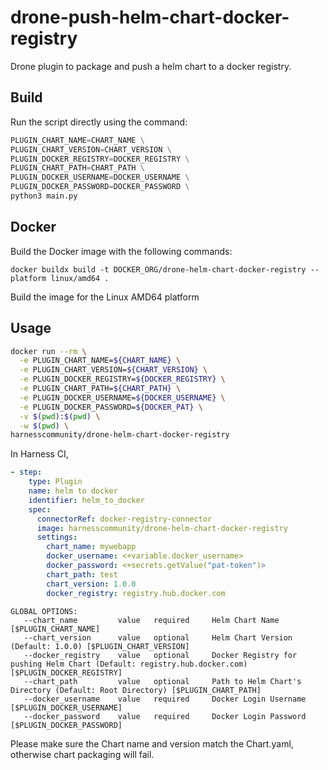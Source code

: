 # drone-push-helm-chart-docker-registry

Drone plugin to package and push a helm chart to a docker registry.

## Build

Run the script directly using the command:

```python
PLUGIN_CHART_NAME=CHART_NAME \
PLUGIN_CHART_VERSION=CHART_VERSION \
PLUGIN_DOCKER_REGISTRY=DOCKER_REGISTRY \
PLUGIN_CHART_PATH=CHART_PATH \
PLUGIN_DOCKER_USERNAME=DOCKER_USERNAME \
PLUGIN_DOCKER_PASSWORD=DOCKER_PASSWORD \
python3 main.py
```

## Docker

Build the Docker image with the following commands:

```
docker buildx build -t DOCKER_ORG/drone-helm-chart-docker-registry --platform linux/amd64 .
```

Build the image for the Linux AMD64 platform

## Usage

```bash
docker run --rm \
  -e PLUGIN_CHART_NAME=${CHART_NAME} \
  -e PLUGIN_CHART_VERSION=${CHART_VERSION} \
  -e PLUGIN_DOCKER_REGISTRY=${DOCKER_REGISTRY} \
  -e PLUGIN_CHART_PATH=${CHART_PATH} \
  -e PLUGIN_DOCKER_USERNAME=${DOCKER_USERNAME} \
  -e PLUGIN_DOCKER_PASSWORD=${DOCKER_PAT} \
  -v $(pwd):$(pwd) \
  -w $(pwd) \
harnesscommunity/drone-helm-chart-docker-registry
```

In Harness CI,

```yaml
- step:
    type: Plugin
    name: helm to docker
    identifier: helm_to_docker
    spec:
      connectorRef: docker-registry-connector
      image: harnesscommunity/drone-helm-chart-docker-registry
      settings:
        chart_name: mywebapp
        docker_username: <+variable.docker_username>
        docker_password: <+secrets.getValue("pat-token")>
        chart_path: test
        chart_version: 1.0.0
        docker_registry: registry.hub.docker.com
```

```
GLOBAL OPTIONS:
   --chart_name         value   required     Helm Chart Name [$PLUGIN_CHART_NAME]
   --chart_version      value   optional     Helm Chart Version (Default: 1.0.0) [$PLUGIN_CHART_VERSION]
   --docker_registry    value   optional     Docker Registry for pushing Helm Chart (Default: registry.hub.docker.com) [$PLUGIN_DOCKER_REGISTRY]
   --chart_path         value   optional     Path to Helm Chart's Directory (Default: Root Directory) [$PLUGIN_CHART_PATH]
   --docker_username    value   required     Docker Login Username [$PLUGIN_DOCKER_USERNAME]
   --docker_password    value   required     Docker Login Password [$PLUGIN_DOCKER_PASSWORD]
```

Please make sure the Chart name and version match the Chart.yaml, otherwise chart packaging will fail.

